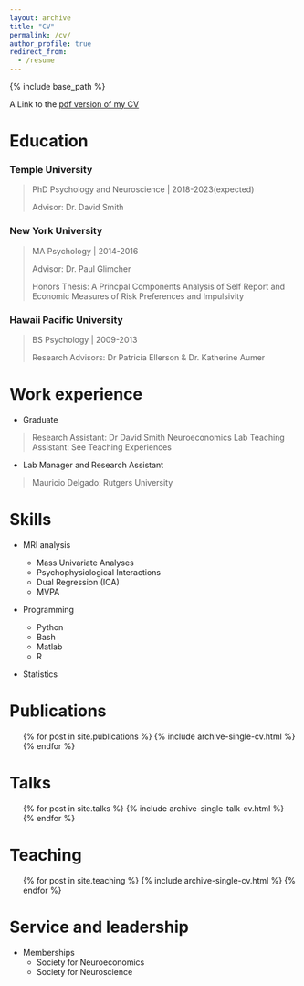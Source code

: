 ```yaml
---
layout: archive
title: "CV"
permalink: /cv/
author_profile: true
redirect_from:
  - /resume
---
```


{% include base_path %}


A Link to the  [ pdf version of my CV](https://raw.githubusercontent.com/jbdenniso/jbdenniso.github.io/master/files/Dennison_CV-2.pdf)


Education
======
### Temple University
> PhD Psychology and Neuroscience | 2018-2023(expected)
>
> Advisor: Dr. David Smith

### New York University
> MA Psychology | 2014-2016
>
> Advisor: Dr. Paul Glimcher
>
> Honors Thesis: A Princpal Components Analysis of Self Report and Economic Measures of Risk Preferences and Impulsivity

### Hawaii Pacific University
> BS Psychology | 2009-2013
>
> Research Advisors: Dr Patricia Ellerson & Dr. Katherine Aumer

Work experience
======
* Graduate
> Research Assistant: Dr David Smith Neuroeconomics Lab
> Teaching Assistant: See Teaching Experiences

* Lab Manager and Research Assistant
> Mauricio Delgado: Rutgers University
  
Skills
======
* MRI analysis
  * Mass Univariate Analyses
  * Psychophysiological Interactions
  * Dual Regression (ICA)
  * MVPA
  
* Programming
  * Python
  * Bash
  * Matlab
  * R
  
* Statistics

Publications
======
  <ul>{% for post in site.publications %}
    {% include archive-single-cv.html %}
  {% endfor %}</ul>
  
Talks
======
  <ul>{% for post in site.talks %}
    {% include archive-single-talk-cv.html %}
  {% endfor %}</ul>
  
Teaching
======
  <ul>{% for post in site.teaching %}
    {% include archive-single-cv.html %}
  {% endfor %}</ul>
  
Service and leadership
======
* Memberships
   * Society for Neuroeconomics
   * Society for Neuroscience
   
